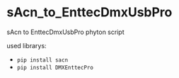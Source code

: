 # sAcn_to_EnttecDmxUsbPro
sAcn to EnttecDmxUsbPro phyton script

used librarys:
- `pip install sacn`
- `pip install DMXEnttecPro`